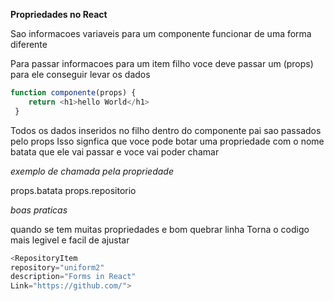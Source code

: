 **Propriedades no React**

Sao informacoes variaveis para um componente funcionar de uma forma diferente

Para passar informacoes para um item filho voce deve passar um (props)
para ele conseguir levar os dados
```js
function componente(props) {
    return <h1>hello World</h1>
 }
```
Todos os dados inseridos no filho dentro do componente pai sao passados pelo props
Isso signfica que voce pode botar uma propriedade com o nome batata que ele vai passar e voce vai poder chamar

*exemplo de chamada pela propriedade*

props.batata
props.repositorio

*boas praticas*

quando se tem muitas propriedades e bom quebrar linha
Torna o codigo mais legivel e facil de ajustar

```js
<RepositoryItem
repository="uniform2"
description="Forms in React"
Link="https://github.com/">
```
